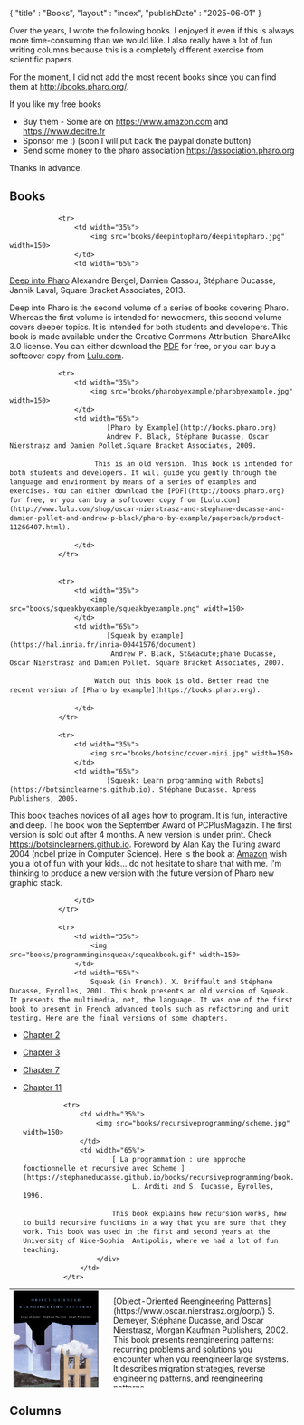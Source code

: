{
"title" : "Books",
"layout" : "index",
"publishDate" : "2025-06-01"
}

Over the years, I wrote the following books. I enjoyed it even if this is always more time-consuming than we would like. I also really have a lot of fun writing columns because this is a completely different exercise from scientific papers.

For the moment, I did not add the most recent books since you can find them at http://books.pharo.org/.

If you like my free books
- Buy them - Some are on https://www.amazon.com and https://www.decitre.fr
- Sponsor me :) (soon I will put back the paypal donate button)
- Send some money to the pharo association https://association.pharo.org

Thanks in advance. 

## Books

<table width="95%" height="174">

<tr>
<td width="35%">
                        <img src="books/reengineeringpatterns/oorp-cover.jpg" width=150>
</td>
<td width="65%">
[Object-Oriented Reengineering Patterns](https://www.oscar.nierstrasz.org/oorp/)
S. Demeyer, Stéphane Ducasse, and Oscar Nierstrasz, Morgan Kaufman Publishers, 2002.
This book presents reengineering patterns: recurring problems and solutions you encounter when
you reengineer large systems. It describes migration strategies, reverse engineering patterns, and reengineering patterns.                           
</td>
</tr>


                <tr>
                    <td width="35%">
                        <img src="books/deepintopharo/deepintopharo.jpg" width=150>
                    </td>
                    <td width="65%">
                       
[Deep into Pharo](http://books.pharo.org)
Alexandre Bergel, Damien Cassou, Stéphane Ducasse, Jannik Laval, Square Bracket Associates, 2013.
                       
Deep into Pharo is the second volume of a series of books covering Pharo. Whereas the first volume is intended for newcomers, this second volume covers deeper topics. It is intended for both students and developers. This book is made available under the Creative Commons Attribution-ShareAlike 3.0 license. You can either download the 
[PDF](https://books.pharo.org) for free, or you can buy a softcover copy from [Lulu.com](http://www.lulu.com/shop/alexandre-bergel-and-damien-cassou-and-stephane-ducasse-and-jannik-laval/deep-into-pharo/paperback/product-21184147.html).
                    </td>
                </tr>



                <tr>
                    <td width="35%">
                        <img src="books/pharobyexample/pharobyexample.jpg" width=150>
                    </td>
                    <td width="65%">
                            [Pharo by Example](http://books.pharo.org)
                            Andrew P. Black, Stéphane Ducasse, Oscar Nierstrasz and Damien Pollet.Square Bracket Associates, 2009.

                         This is an old version. This book is intended for both students and developers. It will guide you gently through the language and environment by means of a series of examples and exercises. You can either download the [PDF](http://books.pharo.org) for free, or you can buy a softcover copy from [Lulu.com](http://www.lulu.com/shop/oscar-nierstrasz-and-stephane-ducasse-and-damien-pollet-and-andrew-p-black/pharo-by-example/paperback/product-11266407.html). 
                        	    
                    </td>
                </tr>


                <tr>
                    <td width="35%">
                        <img src="books/squeakbyexample/squeakbyexample.png" width=150>
                    </td>
                    <td width="65%">
                            [Squeak by example](https://hal.inria.fr/inria-00441576/document)
                             Andrew P. Black, St&eacute;phane Ducasse, Oscar Nierstrasz and Damien Pollet. Square Bracket Associates, 2007.

                         Watch out this book is old. Better read the recent version of [Pharo by example](https://books.pharo.org).
                        	    
                    </td>
                </tr>

                <tr>
                    <td width="35%">
                        <img src="books/botsinc/cover-mini.jpg" width=150>
                    </td>
                    <td width="65%">
                            [Squeak: Learn programming with Robots](https://botsinclearners.github.io). Stéphane Ducasse. Apress Publishers, 2005.

This book teaches novices of all ages how to program. It is fun, interactive and deep. The book won the September Award of PCPlusMagazin. The first version is sold out after 4 months. A new version is under print. Check https://botsinclearners.github.io. Foreword by Alan Kay the Turing award 2004 (nobel prize in Computer Science). 
Here is the book at [Amazon](http://www.amazon.com/exec/obidos/search-handle-form/002-5536216-8746432) wish you a lot of fun with your kids... do not hesitate to share that with me. I'm thinking to produce a new version with the future version of Pharo new graphic stack.
                            
                    </td>
                </tr>

                <tr>
                    <td width="35%">
                        <img src="books/programminginsqueak/squeakbook.gif" width=150>
                    </td>
                    <td width="65%">
                        Squeak (in French). X. Briffault and Stéphane Ducasse, Eyrolles, 2001. This book presents an old version of Squeak. It presents the multimedia, net, the language. It was one of the first book to present in French advanced tools such as refactoring and unit testing. Here are the final versions of some chapters.
             	 
- [Chapter 2](books/programminginsqueak/chap02.pdf)
- [Chapter 3](books/programminginsqueak/chap03.pdf)
- [Chapter 7](books/programminginsqueak/chap07.pdf)
- [Chapter 11](books/programminginsqueak/chap11.pdf)
                    </td>
                </tr>

                <tr>
                    <td width="35%">
                        <img src="books/recursiveprogramming/scheme.jpg" width=150>
                    </td>
                    <td width="65%">
                            [ La programmation : une approche fonctionnelle et recursive avec Scheme ](https://stephaneducasse.github.io/books/recursiveprogramming/book.html)
                                 L. Arditi and S. Ducasse, Eyrolles, 1996.
                           
                            This book explains how recursion works, how to build recursive functions in a way that you are sure that they work. This book was used in the first and second years at the University of Nice-Sophia  Antipolis, where we had a lot of fun teaching.
                        </div>
                    </td>
                </tr>

</table>


## Columns



